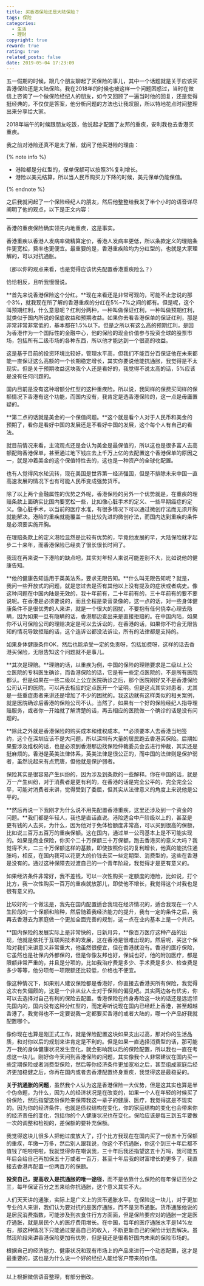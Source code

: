 ```yaml
---
title: 买香港保险还是大陆保险？
tags: 保险
categories:
  - 生活
  - 理财
copyright: true
reward: true
rating: true
related_posts: false
date: 2019-05-04 17:23:09
---
```


五一假期的时候，跟几个朋友聊起了买保险的事儿，其中一个话题就是关于应该买香港保险还是大陆保险。我在2018年的时候也被这样一个问题困惑过，当时在微信上咨询了一个做保险经纪人的朋友，如今又回顾了一遍当时他的回复，还是觉得挺经典的，不仅仅是答案，他分析问题的方法也让我叹服，所以特地花点时间整理出来分享给大家。

<!-- more -->

2018年端午的时候跟朋友吃饭，他说起才配置了友邦的重疾，安利我也去香港买重疾。

我之前对港险还真不是太了解，就问了他买港险的理由：

{% note info %}

- 港险都是分红型的，保单保额可以按照3%复利增长。
- 港险以美元结算，所以当人民币购买力下降的时候，美元保单仍能保值。

{% endnote %}

之后我就问起了一个保险经纪人的朋友，然后他整整给我发了半个小时的语音详尽阐明了他的观点，以下是正文内容：

---

香港的重疾保险确实领先内地重疾，这是事实。

香港重疾以香港人发病率做精算定价，香港人发病率更低，所以条款定义的理赔条件更宽松，费率也更便宜。最重要的是，香港重疾险均为分红型的，也就是大家理解的，可以对抗通胀。

（那以你的观点来看，也是觉得应该优先配置香港重疾险么？）

恰恰相反，且听我慢慢说。

**首先来说香港保险这个分红。**现在来看还是非常可观的，可能不止您说的那个3%，就我现在所了解的香港重疾的分红在5%~7%之间的都有。但是呢，这个叫预期红利，什么意思呢？红利分两种，一种叫做保证红利，一种叫做预期红利，就类似于国内所说的保底收益和预期收益。如果你去看香港保单的保证红利，那是非常非常非常低的，基本都在1.5%以下。但是之所以有这么高的预期红利，是因为香港作为一个国际性的金融中心，他的保险的现金价值参与投资全球的股票市场，包括所有二级市场的各种东西，所以他才能达到一个很高的收益。

这是基于目前的投资环境比较好，管理水平高，但我们不能百分百保证他在未来都能一直保证这么高额的一个长期稳定增长，其实你要说他能抗通胀，我觉得是不太现实。但是关于预期收益这块我个人还是看好的，我觉得不说太高的话，5%应该是没有任何问题的。

国内目前是没有这种增额分红型的这种重疾险。所以说，我同样的保费买同样的保额情况下香港有这个功能，而国内没有，我肯定是选香港保险的，这一点是毋庸置疑的。

**第二点的话就是美金的一个保值问题。**这个就是看个人对于人民币和美金的预期了，看你是看好中国的发展还是不看好中国的发展，这个每个人有自己的看法。

就目前情况来看，主流观点还是会认为美金是最保值的，所以这也是很多富人去高额配购香港保单，甚至通过地下钱庄去上千万上亿的去配置这个香港保单的原因之一，就是冲着美金的这个保值特性去的，这也是一种资产的全球化配置。

也有人觉得风水轮流转，现在美国是世界第一经济强国，但是不排除未来中国一直高速发展的情况下也有可能人民币变成强势货币。

除了以上两个金融属性的优势之外呢，香港保险的另外一个优势就是，在重疾的理赔条款上面确实比国内要宽松一些，比如像心脏手术的定义、一些早期癌症的定义。像心脏手术，以当前的医疗水准，有很多情况下可以通过微创疗法而无须开胸就能解决。港险的重疾就能覆盖一些比较先进的微创疗法，而国内达到重疾的条件是必须要实施开胸。

在理赔条款上的定义港险显然是比较有优势的，毕竟他发展的早，大陆保险就才起步二十来年，而香港保险已经卖了很长很长时间了。

我现在再来说一下港险的缺点吧，其实对年轻人来说可能差别不大，比如说他的健康告知。

**他的健康告知适用于英美法系，要求无限告知。**什么叫无限告知呢？就是，我问一些开放式的问题，就是您过去是否有其他以上没有提及的症状或者病史。像这种问题在中国内陆是无效的，我十年前有，二十年前有的，三十年前有的要不要说呢。在香港是必须要说的，而且全程是录音录像的，这一点的话，对一些身体健康条件不是很优秀的人来讲，就是一个很大的困扰，不要抱有任何侥幸心理去隐瞒，因为如果一旦有隐瞒的话，香港那边查出来是直接拒赔的。在中国内陆，如果你不认可保险公司的理赔决定是可以去诉讼的，在香港的话，如果你不符合无限告知的情况导致拒赔的话，这个连诉讼都没法诉讼，所有的法律都是支持的。

如果身体健康条件OK，然后也能承受一定的免责呀，包括加费呀，这样的话去香港买保险，无限告知这个问题就不是事儿。

**其次是理赔。**理赔的话，以重疾为例，中国的保险的理赔要求是二级以上公立医院的专科医生确诊，而香港保险的话，它是有一些定点医院的，不是所有医院都认。但是如果在一些二级以上公立医院确诊之后，那个医院刚好又不是香港保险公司认可的医院，可以再去相应的定点医开一个证明。但是这点其实对患者，尤其是一些重症患者来讲还是增加了不少的困扰的。我这边就有这样类似的相关案例，就是医院确诊后香港的保险公司不认。当然了，如果有一个好的保险经纪人指导理赔服务，或者你一开始就了解清楚的话，再去相应的医院做一个确诊的话是没有问题的。

**除此之外就是香港保险的购买成本和维权成本。**必须要本人去香港当地签约，这个在深圳应该不是大问题，所以深圳有大量的居民跑去香港买保险。后期如果要涉及维权的话，也是必须到香港那边找保险仲裁委员会去进行仲裁，其实还是挺麻烦的。香港是英美法律体系，英美法律是很公正的，而中国的法律则是保护弱者，虽然说起来有点荒唐，但他就是保护弱者。

保险其实是很容易产生纠纷的，因为涉及到条款的一些解释。你在中国的话，就是万一产生纠纷，对于消费者是更有利的，在香港的话是完全公平的，完全完全公平，可能对消费者来讲，觉得受到了委屈，但其实从法律意义的角度上来说他是公平的。

**然后再说一下我刚才为什么说不用先配置香港重疾，这里还涉及到一个资金的问题。**我们都是年轻人，我也是直话直说。港险适合中产阶级以上的，甚至是更有钱的人去买，为什么，因为他对于免体检额度非常高，可以买到很高的保额，比如说三百万五百万的重疾保额。这在国内，通过单一公司基本上是不可能实现的。如果是商业保险，你买个二十万保额三十万保额，跑去香港买的意义大吗？我觉得不大，二三十万保额这样的基数，即使按照你说的复利增长，他真的能抗住通胀吗，相反，在国内我可以花更大的价钱去买一些定期型、消费型的，这些在香港是没有的。通过这种保障去过渡自己的一个青年阶段，我觉得才是更有意义的。

如果经济条件非常好，我不差钱，可以一次性购买一定额度的港险，比如说，打个比方，我一次性购买一百万的重疾就放那儿，即使他不增长，我觉得这个对我也是很有意义的。

比较好的一个做法是，我先在国内配置适合我现在经济情况的，适合我现在一个人生阶段的一个保额和险种，然后随着我经济能力的提升，我有一定的条件之后，我再去香港去为家庭做一个更加全面完善的规划，这一点在业内基本上是一个共识。

**国内保险的发展实际上是非常快的，日新月异，**像百万医疗这种产品的出现，他就是依托于互联网技术的发展，这在香港是很难出现的。然后呢，买这个保险对我们来讲意义非常重大，他虽然很便宜，但在香港就没有。香港的医疗保险，它虽然也是社保内外都保的，但是你像友邦也好，保诚也好，他的附加医疗，都是限额非常严重的，并且是分项的，比如我治疗费是多少、手术费是多少、检查费是多少等等，他分项每一项限额还比较低，价格也不便宜。

像这种情况下，如果别人建议保险都是香港好，你直接去香港买所有保险，我觉得这次有失偏颇的，这是一个非从业人士对于保险的偏见吧。其实两边各有优劣，你可以去选择对自己有利的保险去配置。香港保险在终身寿险这一块的话还是远远领先国内的，国内没有这种分红型的，而定寿听说现在国内已经赶上香港，甚至超越香港了。我觉得也不一定要说我一定都要买香港的或者大陆的，哪一个产品好我就配置哪个。

像你现在也算是刚正式工作，就是保险配置这块如果支出过高，那对你的生活品质，和对你以后的规划来讲肯定是不利的。但是如果一直选择消费型的话，那可能万一我的身体健康状况发生变化，就会影响我以后的保险配置，所以我也一直在考虑这一块儿。刚好你今天问到香港保险的问题，其实像我个人非常建议在国内买一些定期保险或者消费型保险，然后等你经济条件更加宽裕之后，甚至组成家庭后经济更加稳健之后，你再在国内或者去香港配置终身重疾，我觉得这是最稳妥的。

**关于抗通胀的问题**，虽然我个人认为这是香港保险一大优势，但是这其实也算是半个伪命题，为什么，因为人的经济状况是在改变的，如果一个人在年轻的时候买了份保险，然后指望这份保险来保障我这一辈子的健康、医疗，我觉得这是不现实的。因为你的经济条件，也就是债权结构在变化，你的家庭结构的变化也会带来你的经济责任的变化，包括你的个人健康状况也在变化，保险应该是每三到五年要做一次的调整和检视的，差保额的要补充保额。

我觉得这块儿很多人把他过度放大了，打个比方我现在在国内买了一份五十万保额的重疾，年缴一万多，然后别人跟我说，你这个不抗通胀，你这个到三十年后都不值钱了吧啦吧啦，我就觉得你在嘲讽我，三十年后我还指望这五十万吗，我可能五年后会给自己再加保五十万或者一百万，甚至十年后我的财富增长的更多了，我直接去香港再配置一份两百万的保额。

**投资自己，提高收入是抗通胀的唯一途径**，而不是依靠什么保险的每年保证百分之三，每年保证百分之五来给你抗通胀，这个意义其实不大。

人们天天讲的通胀，实际上是广义上的货币通胀水平。在保险这一块儿，对于更加专业的人来讲，我们认为要对抗的是医疗通胀，而不是货币通胀。货币通胀他说的是居民消费指数，可能涉及到衣食住行方方面面，但是保险要应对的通胀一定是医疗通胀，就是居民个人的医疗费用增长。在中国，每年的医疗通胀水平是14%左右，那这种情况下只能通过提高自己的收入，不断更新自己的保险计划去解决。虽然现阶段来讲香港保险更加有优势，但是我还是很看好国内未来的保险市场的。

根据自己的经济能力、健康状况和现有市场上的产品来进行一个动态配置，这才是最重要的，这也是为什么说一个好的经纪人能给客户带来的价值。

---

以上根据微信语音整理，有部分删改。
